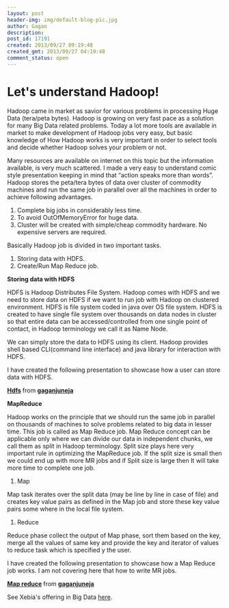 ```yaml
---
layout: post
header-img: img/default-blog-pic.jpg
author: Gagan
description: 
post_id: 17191
created: 2013/09/27 09:19:48
created_gmt: 2013/09/27 04:19:48
comment_status: open
---
```


# Let's understand Hadoop!

<p>Hadoop came in market as savior for various problems in processing Huge Data (tera/peta bytes). Hadoop is growing on very fast pace as a solution for many Big Data related problems. Today a lot more tools are available in market to make development of Hadoop jobs very easy, but basic knowledge of How Hadoop works is very important in order to select tools and decide whether Hadoop solves your problem or not.</p>
<p>Many resources are available on internet on this topic but the information available, is very much scattered. I made a very easy to understand comic style presentation keeping in mind that “action speaks more than words”.
<!--more-->
Hadoop stores the peta/tera bytes of data over cluster of commodity machines and run the same job in parallel over all the machines in order to achieve following advantages.
<ol>
<li>
Complete big jobs in considerably less time.
</li>
<li>
To avoid OutOfMemoryError for huge data.
</li>
<li>
Cluster will be created with simple/cheap commodity hardware. No expensive servers are required.
</li>
</ol></p>
<p>Basically Hadoop job is divided in two important tasks.
<ol>
<li>
Storing data with HDFS.
</li>
<li>
Create/Run Map Reduce job.
</li>
</ol></p>
<p><b>Storing data with HDFS</b></p>
<p>HDFS is Hadoop Distributes File System. Hadoop comes with HDFS and we need to store data on HDFS if we want to run job with Hadoop on clustered environment. HDFS is file system coded in java over OS file system. HDFS is created to have single file system over thousands on data nodes in cluster so that entire data can be accessed/controlled from one single point of contact, in Hadoop terminology we call it as Name Node.</p>
<p>We can simply store the data to HDFS using its client. Hadoop provides shell based CLI(command line interface) and java library for interaction with HDFS.</p>
<p>I have created the following presentation to showcase how a user can store data with HDFS.</p>
<div style="margin-bottom: 5px"><strong> <a title="Hdfs" href="https://www.slideshare.net/gaganjuneja/hdfs-15568286" target="_blank">Hdfs</a> </strong> from <strong><a href="http://www.slideshare.net/gaganjuneja" target="_blank">gaganjuneja</a></strong></div>

<p><b>MapReduce</b></p>
<p>Hadoop works on the principle that we should run the same job in parallel on thousands of machines to solve problems related to big data in lesser time. This job is called as Map Reduce job. Map Reduce concept can be applicable only where we can divide our data in independent chunks, we call them as split in Hadoop terminology. Split size plays here very important rule in optimizing the MapReduce job. If the split size is small then we could end up with more MR jobs and if Split size is large then It will take more time to complete one job.</p>
<ol>
<li>Map</li>
</ol>
<p>Map task iterates over the split data (may be line by line in case of file) and creates key value pairs as defined in the Map job and store these key value pairs some where in the local file system.</p>
<ol>
<li>Reduce</li>
</ol>
<p>Reduce phase collect the output of Map phase, sort them based on the key, merge all the values of same key and provide the key and iterator of values to reduce task which is specified y the user.</p>
<p>I have created the following presentation to showcase how a Map Reduce job works. I am not covering here that how to write MR jobs.</p>
<div style="margin-bottom: 5px"><strong> <a title="Map reduce" href="https://www.slideshare.net/gaganjuneja/map-reduce-15569921" target="_blank">Map reduce</a> </strong> from <strong><a href="http://www.slideshare.net/gaganjuneja" target="_blank">gaganjuneja</a></strong></div>

<p>See Xebia's offering in Big Data <a href="http://www.xebia.in/big-data-solutions.html" target="_blank">here</a>.</p>
